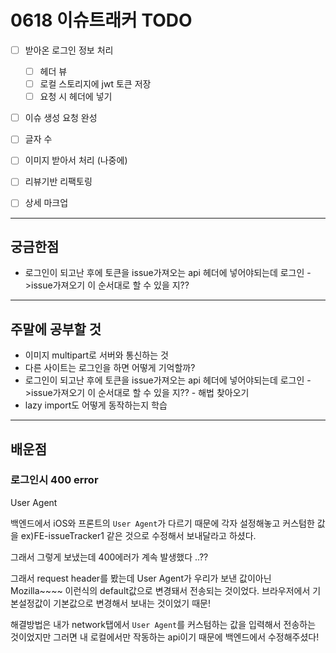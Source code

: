 # 0618 이슈트래커 TODO

- [ ] 받아온 로그인 정보 처리
  - [ ] 헤더 뷰
  - [ ] 로컬 스토리지에 jwt 토큰  저장
  - [ ] 요청 시 헤더에 넣기
- [ ] 이슈 생성 요청 완성
- [ ] 글자 수 
- [ ] 이미지 받아서 처리 (나중에)
- [ ] 리뷰기반 리팩토링
- [ ] 상세 마크업



---

## 궁금한점

- 로그인이 되고난 후에 토큰을 issue가져오는 api 헤더에 넣어야되는데 로그인 ->issue가져오기 이 순서대로 할 수 있을 지??

---

## 주말에 공부할 것

- 이미지 multipart로 서버와 통신하는 것
- 다른 사이트는 로그인을 하면 어떻게 기억할까?
- 로그인이 되고난 후에 토큰을 issue가져오는 api 헤더에 넣어야되는데 로그인 ->issue가져오기 이 순서대로 할 수 있을 지?? - 해법 찾아오기
- lazy import도 어떻게 동작하는지 학습

---

## 배운점

### 로그인시 400 error 

User Agent

백엔드에서 iOS와 프론트의 `User Agent`가 다르기 때문에 각자 설정해놓고 커스텀한 값을 ex)FE-issueTracker1 같은 것으로 수정해서 보내달라고 하셨다. 

그래서 그렇게 보냈는데 400에러가 계속 발생했다 ..??

그래서 request header를 봤는데 User Agent가 우리가 보낸 값이아닌  Mozilla~~~~ 이런식의 default값으로 변경돼서 전송되는 것이었다. 브라우저에서 기본설정값이 기본값으로 변경해서 보내는 것이었기 때문!

해결방법은 내가 network탭에서 `User Agent`를 커스텀하는 값을 입력해서 전송하는 것이었지만 그러면 내 로컬에서만 작동하는 api이기 때문에 백엔드에서 수정해주셨다!

